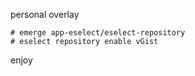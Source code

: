 personal overlay

    # emerge app-eselect/eselect-repository
    # eselect repository enable vGist

enjoy
